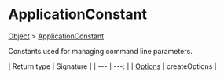 
# ApplicationConstant

[Object]() > [ApplicationConstant](nullfr/faylixe/googlecodejam/client/application/ApplicationConstant.md)


<p>Constants used for managing command
 line parameters.</p>

| Return type | Signature |
| --- | ---: |
| [Options]() | createOptions |
